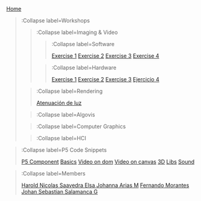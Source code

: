 [Home](/)

> :Collapse label=Workshops
> 
> > :Collapse label=Imaging & Video
> >
> > > :Collapse label=Software
> > >
> > >[Exercise 1](/docs/workshops/imaging/excercise1)
> > >[Exercise 2](/docs/workshops/imaging/excercise2)
> > >[Exercise 3](/docs/workshops/imaging/excercise3)
> > >[Exercise 4](/docs/workshops/imaging/excercise4)
> >
> > > :Collapse label=Hardware
> > >
> > >[Exercise 1](/docs/workshops/imaging/hardware/excercise1)
> > >[Exercise 2](/docs/workshops/imaging/hardware/excercise2)
> > >[Exercise 3](/docs/workshops/imaging/hardware/excercise3)
> > >[Ejercicio 4](/docs/workshops/imaging/hardware/excercise4)
>
> > :Collapse label=Rendering
> >
> > [Atenuación de luz](/docs/workshops/Rendering/LightAttenuation)
>
> > :Collapse label=Algovis
> > 
>
> > :Collapse label=Computer Graphics
> >
>
> > :Collapse label=HCI
> >

> :Collapse label=P5 Code Snippets
> 
> [P5 Component](/docs/snippets/component)
> [Basics](/docs/snippets/basic)
> [Video on dom](/docs/snippets/video-dom)
> [Video on canvas](/docs/snippets/video-canvas)
> [3D](/docs/snippets/3d)
> [Libs](/docs/snippets/lib)
> [Sound](/docs/snippets/sound)

> :Collapse label=Members
> 
> [Harold Nicolas Saavedra ](/docs/members/Nicolas)
> [Elsa Johanna Arias M](/docs/members/Elsa)
> [Fernando Morantes](/docs/members/Fernando)
> [Johan Sebastian Salamanca G](/docs/members/Johan)
